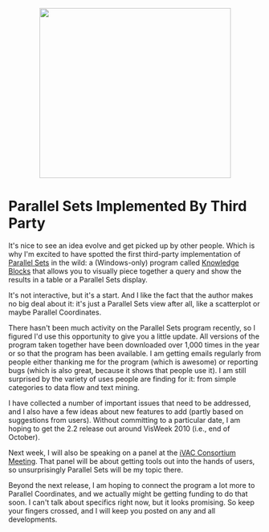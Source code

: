<p align="center"><img src="https://media.eagereyes.org/media/2010/ResultBlocks.jpg" alt="" width="381" height="339" /></p>

# Parallel Sets Implemented By Third Party

It's nice to see an idea evolve and get picked up by other people. Which is why I'm excited to have spotted the first third-party implementation of <a href="/parallel-sets">Parallel Sets</a> in the wild: a (Windows-only) program called <a href="http://www.knowledgeblocks.eu/kb/Default.aspx">Knowledge Blocks</a> that allows you to visually piece together a query and show the results in a table or a Parallel Sets display.

It's not interactive, but it's a start. And I like the fact that the author makes no big deal about it: it's just a Parallel Sets view after all, like a scatterplot or maybe Parallel Coordinates.

There hasn't been much activity on the Parallel Sets program recently, so I figured I'd use this opportunity to give you a little update. All versions of the program taken together have been downloaded over 1,000 times in the year or so that the program has been available. I am getting emails regularly from people either thanking me for the program (which is awesome) or reporting bugs (which is also great, because it shows that people use it). I am still surprised by the variety of uses people are finding for it: from simple categories to data flow and text mining.

I have collected a number of important issues that need to be addressed, and I also have a few ideas about new features to add (partly based on suggestions from users). Without committing to a particular date, I am hoping to get the 2.2 release out around VisWeek 2010 (i.e., end of October).

Next week, I will also be speaking on a panel at the <a href="http://nvac.pnl.gov/meeting_2010/">iVAC Consortium Meeting</a>. That panel will be about getting tools out into the hands of users, so unsurprisingly Parallel Sets will be my topic there.

Beyond the next release, I am hoping to connect the program a lot more to Parallel Coordinates, and we actually might be getting funding to do that soon. I can't talk about specifics right now, but it looks promising. So keep your fingers crossed, and I will keep you posted on any and all developments.
